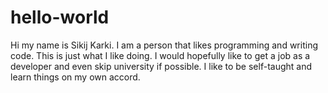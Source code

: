 # hello-world

Hi my name is Sikij Karki. I am a person that likes programming and writing code. This is just what I like doing.
I would hopefully like to get a job as a developer and even skip university if possible. I like to be self-taught and learn things on my own accord.

